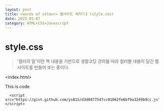 ```yaml
---
layout: post
title: <words of colour> 웹사이트 제작기3 (style.css)
date: 2022-03-07 
category: HTML+CSS+Javascript
---
```

# style.css
  
> '컬러의 말'이란 책 내용을 기반으로 생활코딩 강의를 따라 컬러별 내용이 담긴 웹사이트를 만들어 보는 중이다.

<index.html>
   
This is code
  
```
  <script src="https://gist.github.com/ys815/d3d0477547cc01062fe6bf9a3249b9cc.js"></script>
```  
